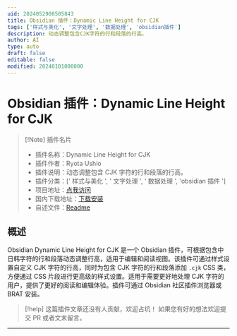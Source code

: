 ```yaml
---
uid: 2024052908505843
title: Obsidian 插件：Dynamic Line Height for CJK
tags: ['样式与美化', '文字处理', '数据处理', 'obsidian插件']
description: 动态调整包含CJK字符的行和段落的行高。
author: AI
type: auto
draft: false
editable: false
modified: 20240101000000
---
```


# Obsidian 插件：Dynamic Line Height for CJK

> [!Note] 插件名片
> - 插件名称：Dynamic Line Height for CJK
> - 插件作者：Ryota Ushio
> - 插件说明：动态调整包含 CJK 字符的行和段落的行高。
> - 插件分类：[' 样式与美化 ', ' 文字处理 ', ' 数据处理 ', 'obsidian 插件 ']
> - 项目地址：[点我访问](https://github.com/RyotaUshio/obsidian-dynamic-line-height-cjk)
> - 国内下载地址：[下载安装](https://pkmer.cn/products/plugin/pluginMarket/?dynamic-line-height-cjk)
> - 自述文件：[Readme](https://ghproxy.net/https://raw.githubusercontent.com/RyotaUshio/obsidian-dynamic-line-height-cjk/master/README.md)

## 概述

Obsidian Dynamic Line Height for CJK 是一个 Obsidian 插件，可根据包含中日韩字符的行和段落动态调整行高，适用于编辑和阅读视图。该插件可通过样式设置自定义 CJK 字符的行高，同时为包含 CJK 字符的行和段落添加 `.cjk` CSS 类，方便通过 CSS 片段进行更高级的样式设置。适用于需要更好地处理 CJK 字符的用户，提供了更好的阅读和编辑体验。插件可通过 Obsidian 社区插件浏览器或 BRAT 安装。

> [!help]
> 这篇插件文章还没有人贡献，欢迎占坑！
> 如果您有好的想法欢迎提交 PR 或者文末留言。

---



